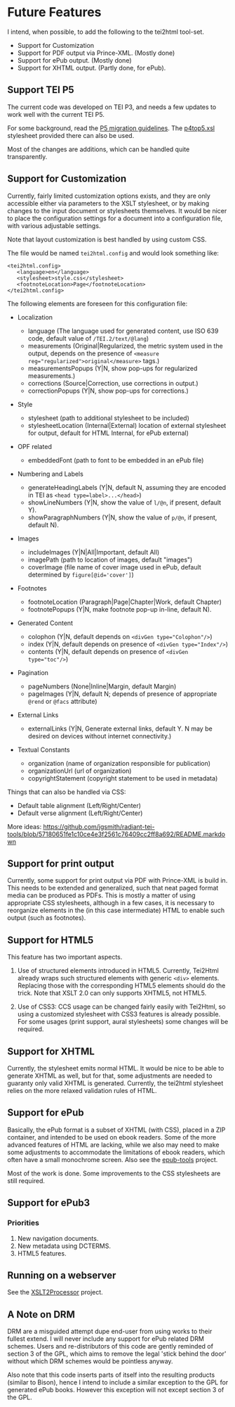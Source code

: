 # Future Features #

I intend, when possible, to add the following to the tei2html tool-set.

  * Support for Customization
  * Support for PDF output via Prince-XML. (Mostly done)
  * Support for ePub output. (Mostly done)
  * Support for XHTML output. (Partly done, for ePub).


## Support TEI P5 ##

The current code was developed on TEI P3, and needs a few updates to work well with the current TEI P5.

For some background, read the [P5 migration guidelines](http://www.tei-c.org/Guidelines/P5/migrate.xml). The [p4top5.xsl](http://www.tei-c.org/Guidelines/P5/p4top5.xsl) stylesheet provided there can also be used.

Most of the changes are additions, which can be handled quite transparently.

## Support for Customization ##

Currently, fairly limited customization options exists, and they are only accessible either via parameters to the XSLT stylesheet, or by making changes to the input document or stylesheets themselves. It would be nicer to place the configuration settings for a document into a configuration file, with various adjustable settings.

Note that layout customization is best handled by using custom CSS.

The file would be named `tei2html.config` and would look something like:

```
<tei2html.config>
   <language>en</language>     
   <stylesheet>style.css</stylesheet>         
   <footnoteLocation>Page</footnoteLocation>
</tei2html.config>
```

The following elements are foreseen for this configuration file:

  * Localization
    * language (The language used for generated content, use ISO 639 code, default value of `/TEI.2/text/@lang`)
    * measurements (Original|Regularized, the metric system used in the output, depends on the presence of `<measure reg="regularized">original</measure>` tags.)
    * measurementsPopups (Y|N, show pop-ups for regularized measurements.)
    * corrections (Source|Correction, use corrections in output.)
    * correctionPopups (Y|N, show pop-ups for corrections.)

  * Style
    * stylesheet (path to additional stylesheet to be included)
    * stylesheetLocation (Internal|External) location of external stylesheet for output, default for HTML Internal, for ePub external)

  * OPF related
    * embeddedFont (path to font to be embedded in an ePub file)

  * Numbering and Labels
    * generateHeadingLabels (Y|N, default N, assuming they are encoded in TEI as `<head type=label>...</head>`)
    * showLineNumbers (Y|N, show the value of `l/@n`, if present, default Y).
    * showParagraphNumbers (Y|N, show the value of `p/@n`, if present, default N).

  * Images
    * includeImages (Y|N|All|Important, default All)
    * imagePath (path to location of images, default "images")
    * coverImage (file name of cover image used in ePub, default determined by `figure[@id='cover']`)

  * Footnotes
    * footnoteLocation (Paragraph|Page|Chapter|Work, default Chapter)
    * footnotePopups (Y|N, make footnote pop-up in-line, default N).

  * Generated Content
    * colophon (Y|N, default depends on `<divGen type="Colophon"/>`)
    * index (Y|N, default depends on presence of `<divGen type="Index"/>`)
    * contents (Y|N, default depends on presence of `<divGen type="toc"/>`)

  * Pagination
    * pageNumbers (None|Inline|Margin, default Margin)
    * pageImages (Y|N, default N; depends of presence of appropriate `@rend` or `@facs` attribute)

  * External Links
    * externalLinks (Y|N, Generate external links, default Y. N may be desired on devices without internet connectivity.)

  * Textual Constants
    * organization (name of organization responsible for publication)
    * organizationUrl (url of organization)
    * copyrightStatement (copyright statement to be used in metadata)

Things that can also be handled via CSS:

  * Default table alignment (Left/Right/Center)
  * Default verse alignment (Left/Right/Center)

More ideas: https://github.com/jgsmith/radiant-tei-tools/blob/57180651fe1c10ce4e3f2561c76409cc2ff8a692/README.markdown

## Support for print output ##

Currently, some support for print output via PDF with Prince-XML is build in. This needs to be extended and generalized, such that neat paged format media can be produced as PDFs. This is mostly a matter of using appropriate CSS stylesheets, although in a few cases, it is necessary to reorganize elements in the (in this case intermediate) HTML to enable such output (such as footnotes).


## Support for HTML5 ##

This feature has two important aspects.

1. Use of structured elements introduced in HTML5. Currently, Tei2Html already wraps such structured elements with generic `<div>` elements. Replacing those with the corresponding HTML5 elements should do the trick. Note that XSLT 2.0 can only supports XHTML5, not HTML5.

2. Use of CSS3: CCS usage can be changed fairly easily with Tei2Html, so using a customized stylesheet with CSS3 features is already possible. For some usages (print support, aural stylesheets) some changes will be required.


## Support for XHTML ##

Currently, the stylesheet emits normal HTML. It would be nice to be able to generate XHTML as well, but for that, some adjustments are needed to guaranty only valid XHTML is generated. Currently, the tei2html stylesheet relies on the more relaxed validation rules of HTML.


## Support for ePub ##

Basically, the ePub format is a subset of XHTML (with CSS), placed in a ZIP container, and intended to be used on ebook readers. Some of the more advanced features of HTML are lacking, while we also may need to make some adjustments to accommodate the limitations of ebook readers, which often have a small monochrome screen. Also see the [epub-tools](http://code.google.com/p/epub-tools/) project.

Most of the work is done. Some improvements to the CSS stylesheets are still required.


## Support for ePub3 ##

### Priorities ###

  1. New navigation documents.
  1. New metadata using DCTERMS.
  1. HTML5 features.

## Running on a webserver ##

See the [XSLT2Processor](http://sourceforge.net/projects/xslt2processor/) project.

## A Note on DRM ##

DRM are a misguided attempt dupe end-user from using works to their fullest extend.
I will never include any support for ePub related DRM schemes. Users and re-distributors of this code are gently reminded of section 3 of the GPL, which aims to remove the legal 'stick behind the door' without which DRM schemes would be pointless anyway.

Also note that this code inserts parts of itself into the resulting products (similar to Bison), hence I intend to include a similar exception to the GPL for generated ePub books. However this exception will not except section 3 of the GPL.